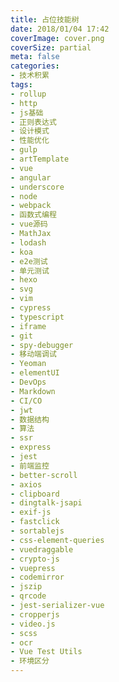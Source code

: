 ```yaml
---
title: 占位技能树
date: 2018/01/04 17:42
coverImage: cover.png
coverSize: partial
meta: false
categories:
- 技术积累
tags:
- rollup
- http
- js基础
- 正则表达式
- 设计模式
- 性能优化
- gulp
- artTemplate
- vue
- angular
- underscore
- node
- webpack
- 函数式编程
- vue源码
- MathJax
- lodash
- koa
- e2e测试
- 单元测试
- hexo
- svg
- vim
- cypress
- typescript
- iframe
- git
- spy-debugger
- 移动端调试
- Yeoman
- elementUI
- DevOps
- Markdown
- CI/CO
- jwt
- 数据结构
- 算法
- ssr
- express
- jest
- 前端监控
- better-scroll
- axios
- clipboard
- dingtalk-jsapi
- exif-js
- fastclick
- sortablejs
- css-element-queries
- vuedraggable
- crypto-js
- vuepress
- codemirror
- jszip
- qrcode
- jest-serializer-vue
- cropperjs
- video.js
- scss
- ocr
- Vue Test Utils
- 环境区分
---
```


